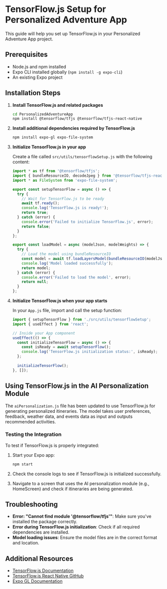 # TensorFlow.js Setup for Personalized Adventure App

This guide will help you set up TensorFlow.js in your Personalized Adventure App project.

## Prerequisites

- Node.js and npm installed
- Expo CLI installed globally (`npm install -g expo-cli`)
- An existing Expo project

## Installation Steps

1. **Install TensorFlow.js and related packages**

   ```bash
   cd PersonalizedAdventureApp
   npm install @tensorflow/tfjs @tensorflow/tfjs-react-native
   ```

2. **Install additional dependencies required by TensorFlow.js**

   ```bash
   npm install expo-gl expo-file-system
   ```

3. **Initialize TensorFlow.js in your app**

   Create a file called `src/utils/tensorflowSetup.js` with the following content:

   ```javascript
   import * as tf from '@tensorflow/tfjs';
   import { bundleResourceIO, decodeJpeg } from '@tensorflow/tfjs-react-native';
   import * as FileSystem from 'expo-file-system';

   export const setupTensorFlow = async () => {
     try {
       // Wait for TensorFlow.js to be ready
       await tf.ready();
       console.log('TensorFlow.js is ready!');
       return true;
     } catch (error) {
       console.error('Failed to initialize TensorFlow.js', error);
       return false;
     }
   };

   export const loadModel = async (modelJson, modelWeights) => {
     try {
       // Load the model using bundleResourceIO
       const model = await tf.loadLayersModel(bundleResourceIO(modelJson, modelWeights));
       console.log('Model loaded successfully');
       return model;
     } catch (error) {
       console.error('Failed to load the model', error);
       return null;
     }
   };
   ```

4. **Initialize TensorFlow.js when your app starts**

   In your `App.js` file, import and call the setup function:

   ```javascript
   import { setupTensorFlow } from './src/utils/tensorflowSetup';
   import { useEffect } from 'react';

   // Inside your App component
   useEffect(() => {
     const initializeTensorFlow = async () => {
       const isReady = await setupTensorFlow();
       console.log('TensorFlow.js initialization status:', isReady);
     };
     
     initializeTensorFlow();
   }, []);
   ```

## Using TensorFlow.js in the AI Personalization Module

The `aiPersonalization.js` file has been updated to use TensorFlow.js for generating personalized itineraries. The model takes user preferences, feedback, weather data, and events data as input and outputs recommended activities.

### Testing the Integration

To test if TensorFlow.js is properly integrated:

1. Start your Expo app:
   ```bash
   npm start
   ```

2. Check the console logs to see if TensorFlow.js is initialized successfully.

3. Navigate to a screen that uses the AI personalization module (e.g., HomeScreen) and check if itineraries are being generated.

## Troubleshooting

- **Error: "Cannot find module '@tensorflow/tfjs'"**: Make sure you've installed the package correctly.
- **Error during TensorFlow.js initialization**: Check if all required dependencies are installed.
- **Model loading issues**: Ensure the model files are in the correct format and location.

## Additional Resources

- [TensorFlow.js Documentation](https://www.tensorflow.org/js)
- [TensorFlow.js React Native GitHub](https://github.com/tensorflow/tfjs/tree/master/tfjs-react-native)
- [Expo GL Documentation](https://docs.expo.dev/versions/latest/sdk/gl-view/)
